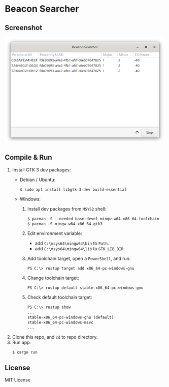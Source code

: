 # Beacon Searcher

## Screenshot

![screenshot](imgs/screenshot.png)


## Compile & Run

1. Install GTK 3 dev packages:
    - Debian / Ubuntu:
        ```
        $ sudo apt install libgtk-3-dev build-essential
        ```
    - Windows:

        1. Install dev packages from `MSYS2` shell:
            ```
            $ pacman -S --needed base-devel mingw-w64-x86_64-toolchain
            $ pacman -S mingw-w64-x86_64-gtk3
            ```
        2. Edit environment variable:
            - add `C:\msys64\mingw64\bin` to `Path`.
            - add `C:\msys64\mingw64\lib` to `GTK_LIB_DIR`.

        3. Add toolchain target, open a `PowerShell`, and run:
            ```
            PS C:\> rustup target add x86_64-pc-windows-gnu
            ```
        4. Change toolchain target:
            ```
            PS C:\> rustup default stable-x86_64-pc-windows-gnu
            ```
        5. Check default toolchain target:
            ```
            PS C:\> rustup show
            ...
            stable-x86_64-pc-windows-gnu (default)
            stable-x86_64-pc-windows-msvc 
            ...
            ```
2. Clone this repo, and `cd` to repo directory.
3. Run app:
    ```
    $ cargo run
    ```


## License

MIT License
